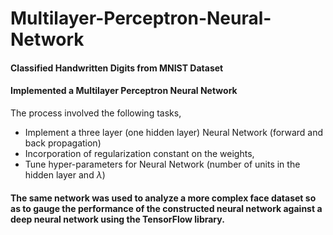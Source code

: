 # Multilayer-Perceptron-Neural-Network

#### Classified Handwritten Digits from MNIST Dataset
#### Implemented a Multilayer Perceptron Neural Network

The process involved the following tasks,
* Implement a three layer (one hidden layer) Neural Network (forward and back propagation) 
* Incorporation of regularization constant on the weights, 
* Tune hyper-parameters for Neural Network (number of units in the hidden layer and $\lambda$)

#### The same network was used to analyze a more complex face dataset so as to gauge the performance of the constructed neural network against a deep neural network using the TensorFlow library.

